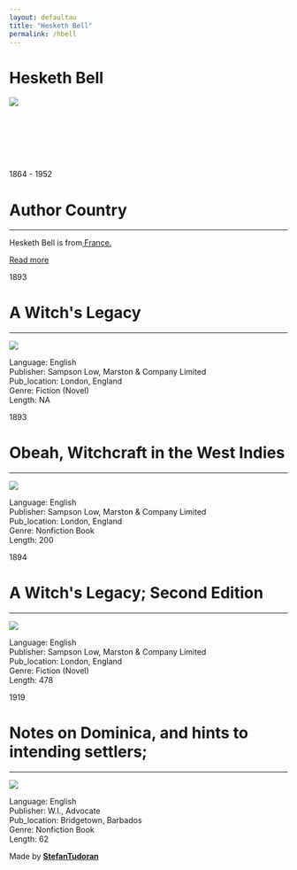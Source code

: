 ```yaml
---
layout: defaultau
title: "Hesketh Bell"
permalink: /hbell
---
```

<!-- partial:index.partial.html -->
<div class="content">
    <h1>Hesketh Bell</h1>
    <div class="quote">
        <div><img src="https://upload.wikimedia.org/wikipedia/en/6/6a/Portrait_of_Sir_Henry_Hesketh_Joudou_Bell.jpg" class="logo"></div>
    </div>
    <div class="timeline">
        <div style="padding-bottom:100px;"></div>
        <div class="block">
            <div class="date right"><p class="right"> 1864 - 1952 </p></div>
            <div class="dot"></div>
            <div class="left first">
            <div class="author_country">
                <h1>Author Country</h1><hr>
            <div class="aclocation"><p>Hesketh Bell is from<a href="http://localhost:4000/17"> France.</a></p></div>
                <div class="acreadmore"><a href="https://en.wikipedia.org/wiki/Henry_Hesketh_Bell" target="_blank">Read more</a></div>
            </div>
            </div>
        </div>
        <div class="block">
            <div class="date left"><p class="left">1893</p></div>
            <div class="dot"></div>
            <div class="right">
                <h1>A Witch's Legacy</h1><hr>
                <p><img src="https://i2.wp.com/ecda.northeastern.edu/wp-content/uploads/2018/08/witcheslegacy.png?w=860&ssl=1.jpg"></p>
                <p>
                Language: English<br/>
                Publisher: Sampson Low, Marston & Company Limited<br/>
                Pub_location: London, England<br/>
                Genre: Fiction (Novel)<br/>
                Length: NA</p>
            </div>
        </div>
        <div class="block">
            <div class="date right"><p class="right">1893</p></div>
            <div class="dot"></div>
            <div class="left hide">
                <h1>Obeah, Witchcraft in the West Indies</h1><hr>
                <p><img src="https://m.media-amazon.com/images/I/31fNwr5ZVZL._SY291_BO1,204,203,200_QL40_FMwebp_.jpg"></p>
                <p>Language: English<br/>
                Publisher: Sampson Low, Marston & Company Limited<br/>
                Pub_location: London, England<br/>
                Genre: Nonfiction Book<br/>
                Length: 200</p>
            </div>
        </div>
        <div class="block">
            <div class="date left"><p class="left">1894</p></div>
            <div class="dot"></div>
            <div class="right hide">
                <h1>A Witch's Legacy; Second Edition</h1><hr>
                <p><img src="https://m.media-amazon.com/images/I/41Ws4yhEsLL._AC_SY780_.jpg"></p>
                <p>Language: English<br/>
                Publisher: Sampson Low, Marston & Company Limited<br/>
                Pub_location: London, England<br/>
                Genre: Fiction (Novel)<br/>
                Length: 478</p>
            </div>
        </div>
        <div class="block">
            <div class="date right"><p class="right">1919</p></div>
            <div class="dot"></div>
            <div class="left hide">
                <h1>Notes on Dominica, and hints to intending settlers;</h1><hr>
                <p><img src="https://archive.org/services/img/notesondominicah0000bell/full/pct:200/0/default.jpg"></p>
                <p>Language: English<br/>
                Publisher: W.I., Advocate<br/>
                Pub_location: Bridgetown, Barbados<br/>
                Genre: Nonfiction Book<br/>
                Length: 62</p>
            </div>
        </div>
        <div id="footer">
        <p id="copyright">Made by&nbsp;<strong><a href="https://www.linkedin.com/in/nicolae-stefan-tudoran-b02291127/" target="_blank">StefanTudoran</a></strong></p>
    </div>
</div>
<!-- partial -->
  <script src='https://cdnjs.cloudflare.com/ajax/libs/jquery/3.1.1/jquery.min.js'></script><script  src="assets/js/authorscript.js"></script>
